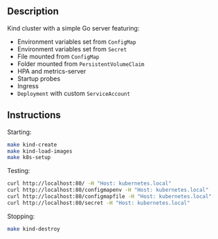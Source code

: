 ## Description

Kind cluster with a simple Go server featuring:

- Environment variables set from `ConfigMap`
- Environment variables set from `Secret`
- File mounted from `ConfigMap`
- Folder mounted from `PersistentVolumeClaim`
- HPA and metrics-server
- Startup probes
- Ingress
- `Deployment` with custom `ServiceAccount`

## Instructions

Starting:

```bash
make kind-create
make kind-load-images
make k8s-setup
```

Testing:

```bash
curl http://localhost:80/ -H "Host: kubernetes.local"
curl http://localhost:80/configmapenv -H "Host: kubernetes.local"
curl http://localhost:80/configmapfile -H "Host: kubernetes.local"
curl http://localhost:80/secret -H "Host: kubernetes.local"
```

Stopping:

```bash
make kind-destroy
```
